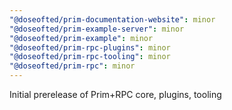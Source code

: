 ```yaml
---
"@doseofted/prim-documentation-website": minor
"@doseofted/prim-example-server": minor
"@doseofted/prim-example": minor
"@doseofted/prim-rpc-plugins": minor
"@doseofted/prim-rpc-tooling": minor
"@doseofted/prim-rpc": minor
---
```


Initial prerelease of Prim+RPC core, plugins, tooling

